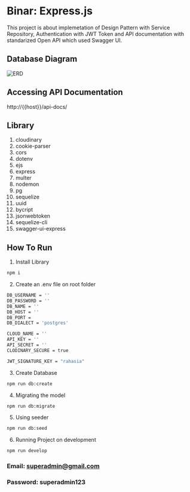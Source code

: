 # Binar: Express.js

This project is about implemetation of Design Pattern with Service Repository, Authentication with JWT Token and API documentation with standarized Open API which used Swagger UI.

## Database Diagram

![ERD](https://user-images.githubusercontent.com/72052154/236868467-8ed8f722-bfbb-49c2-a668-a48c3bff1d66.png)
## Accessing API Documentation
http://{{host}}/api-docs/

## Library
1. cloudinary
2. cookie-parser
3. cors
4. dotenv
5. ejs
6. express
7. multer
8. nodemon
9. pg
10. sequelize
11. uuid
12. bycript
13. jsonwebtoken
14. sequelize-cli
15. swagger-ui-express

## How To Run

1. Install Library

```bash
npm i
```

2. Create an .env file on root folder

```bash
DB_USERNAME = ''
DB_PASSWORD = ''
DB_NAME = ''
DB_HOST = ''
DB_PORT =
DB_DIALECT = 'postgres'

CLOUD_NAME = ''
API_KEY = ''
API_SECRET = ''
CLODINARY_SECURE = true

JWT_SIGNATURE_KEY = "rahasia"
```

3. Create Database

```bash
npm run db:create
```

4. Migrating the model

```bash
npm run db:migrate
```

5. Using seeder

```bash
npm run db:seed
```

6. Running Project on development

```bash
npm run develop
```


### Email: superadmin@gmail.com

### Password: superadmin123
